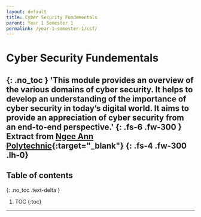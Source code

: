 ```yaml
---
layout: default
title: Cyber Security Fundementals
parent: Year 1 Semester 1
permalink: /year-1-semester-1/csf/
---
```

# Cyber Security Fundementals
{: .no_toc }
'This module provides an overview of the various domains of cyber security. It helps to develop an understanding of the importance of cyber security in today’s digital world. It aims to provide an appreciation of cyber security from an end-to-end perspective.'
{: .fs-6 .fw-300 }
Extract from [Ngee Ann Polytechnic](https://www.np.edu.sg/ict/Pages/it-syllabus.aspx){:target="_blank"}
{: .fs-4 .fw-300 .lh-0}
---

<link rel="stylesheet" type="text/css" media="all" href="../../css.css">

## Table of contents
{: .no_toc .text-delta }

1. TOC
{:toc}

---